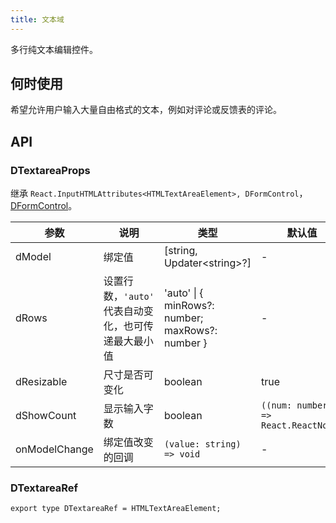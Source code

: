 ```yaml
---
title: 文本域
---
```


多行纯文本编辑控件。

## 何时使用

希望允许用户输入大量自由格式的文本，例如对评论或反馈表的评论。

## API

### DTextareaProps

继承 `React.InputHTMLAttributes<HTMLTextAreaElement>, DFormControl`，[DFormControl](/components/Form#DFormControl)。

<!-- prettier-ignore-start -->
| 参数 | 说明 | 类型 | 默认值 | 
| --- | --- | --- | --- | 
| dModel | 绑定值 | [string, Updater\<string\>?] | - |
| dRows | 设置行数，`'auto'` 代表自动变化，也可传递最大最小值   | 'auto' \| { minRows?: number; maxRows?: number } | - |
| dResizable | 尺寸是否可变化 | boolean | true |
| dShowCount | 显示输入字数 | boolean | `((num: number) => React.ReactNode)` | false |
| onModelChange | 绑定值改变的回调 | `(value: string) => void` | - |
<!-- prettier-ignore-end -->

### DTextareaRef

```tsx
export type DTextareaRef = HTMLTextAreaElement;
```
